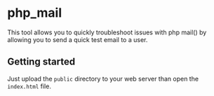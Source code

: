 # php_mail
This tool allows you to quickly troubleshoot issues with php mail() by allowing you to send a quick test email to a user.

## Getting started
Just upload the ```public``` directory to your web server than open the ```index.html``` file. 